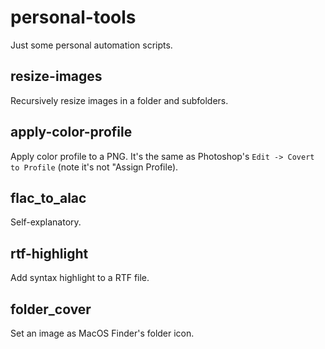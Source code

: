 # personal-tools

Just some personal automation scripts.

## resize-images

Recursively resize images in a folder and subfolders.

## apply-color-profile

Apply color profile to a PNG. It's the same as Photoshop's `Edit -> Covert to Profile` (note it's not "Assign Profile).

## flac_to_alac

Self-explanatory.

## rtf-highlight

Add syntax highlight to a RTF file.

## folder_cover

Set an image as MacOS Finder's folder icon.
